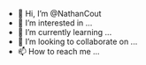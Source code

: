 - 👋 Hi, I’m @NathanCout
- 👀 I’m interested in ...
- 🌱 I’m currently learning ...
- 💞️ I’m looking to collaborate on ...
- 📫 How to reach me ...

<!---
NathanCout/NathanCout is a ✨ special ✨ repository because its `README.md` (this file) appears on your GitHub profile.
You can click the Preview link to take a look at your changes.
--->
